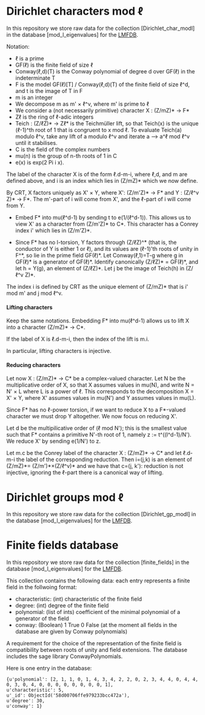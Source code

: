 # Dirichlet characters mod &#8467;
In this repository we store raw data for the collection [Dirichlet_char_modl] in the database [mod_l_eigenvalues] for the [LMFDB](https://github.com/LMFDB/lmfdb).

Notation:
* &#8467; is a prime
* GF(&#8467;) is the finite field of size &#8467;
* Conway(&#8467;,d)(T) is the Conway polynomial of degree d over GF(&#8467;) in the indeterminate T
* F is the model GF(&#8467;)[T] / Conway(&#8467;,d)(T) of the finite field of size &#8467;^d, and t is the image of T in F
* m is an integer
* We decompose m as m' × &#8467;^v, where m' is prime to &#8467;
* We consider a (not necessarily primitive) character X : (Z/mZ)\* -> F\*
* Z&#8467; is the ring of &#8467;-adic integers
* Teich : (Z/&#8467;Z)\* -> Z&#8467;\* is the Teichmüller lift, so that Teich(x) is the unique (&#8467;-1)^th root of 1 that is congruent to x mod &#8467;.  To evaluate Teich(a) modulo &#8467;^v, take any lift of a modulo &#8467;^v and iterate a --> a^&#8467; mod &#8467;^v until it stabilises.
* C is the field of the complex numbers
* mu(n) is the group of n-th roots of 1 in C
* e(x) is exp(2 Pi i x).

The label of the character X is of the form &#8467;.d-m-i, where &#8467;,d, and m are defined above, and i is an index which lies in (Z/mZ)\* which we now define.

By CRT, X factors uniquely as X' × Y, where X': (Z/m'Z)\* -> F\* and Y : (Z/&#8467;^v Z)\* -> F\*. The m'-part of i will come from X', and the &#8467;-part of i will come from Y.

* Embed F\* into mu(&#8467;^d-1) by sending t to e(1/(&#8467;^d-1)). This allows us to view X' as a character from (Z/m'Z)\* to C\*. This character has a Conrey index i' which lies in (Z/m'Z)\*.

* Since F\* has no l-torsion, Y factors through (Z/&#8467;Z)^* (that is, the conductor of Y is either 1 or &#8467;), and its values are (&#8467;-1)'th roots of unity in F^*, so lie in the prime field  GF(&#8467;)\*. Let Conway(&#8467;,1)=T-g where g in GF(&#8467;)\* is a generator of GF(&#8467;)\*. 
Identify canonically (Z/&#8467;Z)\* = GF(&#8467;)\*, and let h = Y(g), an element of (Z/&#8467;Z)\*. Let j be the image of Teich(h) in (Z/&#8467;^v Z)\*.

The index i is defined by CRT as the unique element of (Z/mZ)\* that is i' mod m' and j mod &#8467;^v.

#### Lifting characters

Keep the same notations. Embedding F\* into mu(&#8467;^d-1) allows us to lift X into a character (Z/mZ)\* -> C\*.

If the label of X is &#8467;.d-m-i, then the index of the lift is m.i.

In particular, lifting characters is injective.

#### Reducing characters

Let now X : (Z/mZ)\* -> C\* be a complex-valued character. Let N be the multiplicative order of X, so that X assumes values in mu(N), and write N = N' × L where L is a power of &#8467;. This corresponds to the decomposition X = X' × Y, where X' assumes values in mu(N') and Y assumes values in mu(L).

Since F\* has no &#8467;-power torsion, if we want to reduce X to a F\*-valued character we must drop Y altogether. We now focus on reducing X'.

Let d be the multipilicative order of (&#8467; mod N'); this is the smallest value such that F\* contains a primitive N'-th root of 1, namely z := t^((l^d-1)/N'). We reduce X' by sending e(1/N') to z.

Let m.c be the Conrey label of the character X : (Z/mZ)\* -> C\* and let &#8467;.d-m-i the label of the corresponding reduction. Then i=(j,k) is an element of (Z/mZ)\*= (Z/m')\*×(Z/&#8467;^v)\* and we have that c=(j, k'): reduction is not injective, ignoring the &#8467;-part there is a canonical way of lifting.

# Dirichlet groups mod &#8467;
In this repository we store raw data for the collection [Dirichlet_gp_modl] in the database [mod_l_eigenvalues] for the [LMFDB](https://github.com/LMFDB/lmfdb).

# Finite fields database

In this repository we store raw data for the collection [finite_fields] in the database [mod_l_eigenvalues] for the [LMFDB](https://github.com/LMFDB/lmfdb).

This collection contains the following data: each entry represents a finite field in the follwoing format:
 - characteristic: (int) characteristic of the finite field
 - degree: (int) degree of the finite field 
 - polynomial: (list of ints) coefficient of the minimal polynomial of a generator of the field 
 - conway: (Boolean) 1 True 0 False (at the moment all fields in the database are given by Conway polynomials)
 
A requirement for the choice of the representation of the finite field is compatibility between roots of unity and field extensions.
The database includes the sage library ConwayPolynomials. 

Here is one entry in the database:
```
{u'polynomial': [2, 1, 1, 0, 1, 4, 3, 4, 2, 2, 0, 2, 3, 4, 4, 0, 4, 4, 0, 3, 0, 4, 0, 0, 0, 0, 0, 0, 0, 0, 1], 
u'characteristic': 5, 
u'_id': ObjectId('58d00706ffe979233bcc472a'), 
u'degree': 30, 
u'conway': 1}
```
